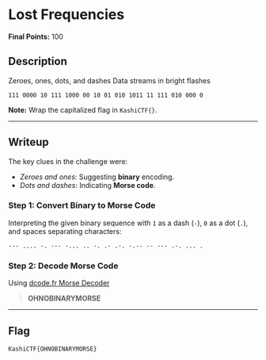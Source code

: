 # Lost Frequencies 
**Final Points:** 100 

## Description 
Zeroes, ones, dots, and dashes 
Data streams in bright flashes 

```
111 0000 10 111 1000 00 10 01 010 1011 11 111 010 000 0
```

**Note:** Wrap the capitalized flag in `KashiCTF{}`. 

---

## Writeup 

The key clues in the challenge were: 
- *Zeroes and ones*: Suggesting **binary** encoding. 
- *Dots and dashes*: Indicating **Morse code**. 

### Step 1: Convert Binary to Morse Code 
Interpreting the given binary sequence with `1` as a dash (`-`), `0` as a dot (`.`), and spaces separating characters: 

```
--- .... -. --- -... .. -. .- .-. -.-- -- --- .-. ... .
```

### Step 2: Decode Morse Code
Using [dcode.fr Morse Decoder](https://www.dcode.fr/morse-code)

> **OHNOBINARYMORSE**

---

## Flag 
```
KashiCTF{OHNOBINARYMORSE}
```
